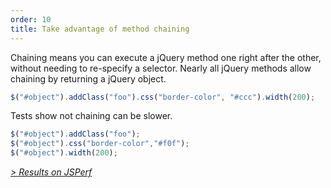 ```yaml
---
order: 10
title: Take advantage of method chaining
---
```


Chaining means you can execute a jQuery method one right after the other, without needing to re-specify a selector. Nearly all jQuery methods allow chaining by returning a jQuery object.

```js
$("#object").addClass("foo").css("border-color", "#ccc").width(200);
```

Tests show not chaining can be slower.

```js
$("#object").addClass("foo");
$("#object").css("border-color","#f0f");
$("#object").width(200);
```

*[> Results on JSPerf](http://jsperf.com/browser-diet-chaining)*